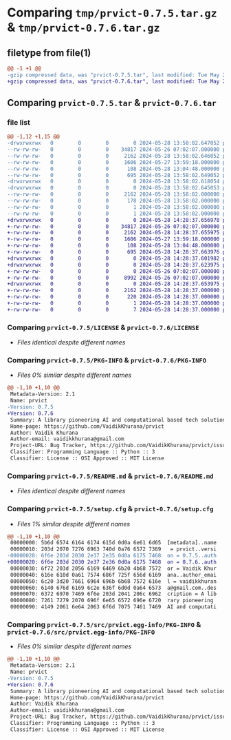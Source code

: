 # Comparing `tmp/prvict-0.7.5.tar.gz` & `tmp/prvict-0.7.6.tar.gz`

## filetype from file(1)

```diff
@@ -1 +1 @@
-gzip compressed data, was "prvict-0.7.5.tar", last modified: Tue May 28 13:58:02 2024, max compression
+gzip compressed data, was "prvict-0.7.6.tar", last modified: Tue May 28 14:28:37 2024, max compression
```

## Comparing `prvict-0.7.5.tar` & `prvict-0.7.6.tar`

### file list

```diff
@@ -1,12 +1,15 @@
-drwxrwxrwx   0        0        0        0 2024-05-28 13:58:02.647052 prvict-0.7.5/
--rw-rw-rw-   0        0        0    34817 2024-05-26 07:02:07.000000 prvict-0.7.5/LICENSE
--rw-rw-rw-   0        0        0     2162 2024-05-28 13:58:02.646052 prvict-0.7.5/PKG-INFO
--rw-rw-rw-   0        0        0     1606 2024-05-27 13:59:18.000000 prvict-0.7.5/README.md
--rw-rw-rw-   0        0        0      108 2024-05-28 13:04:48.000000 prvict-0.7.5/pyproject.toml
--rw-rw-rw-   0        0        0      695 2024-05-28 13:58:02.649052 prvict-0.7.5/setup.cfg
-drwxrwxrwx   0        0        0        0 2024-05-28 13:58:02.618054 prvict-0.7.5/src/
-drwxrwxrwx   0        0        0        0 2024-05-28 13:58:02.645053 prvict-0.7.5/src/prvict.egg-info/
--rw-rw-rw-   0        0        0     2162 2024-05-28 13:58:02.000000 prvict-0.7.5/src/prvict.egg-info/PKG-INFO
--rw-rw-rw-   0        0        0      178 2024-05-28 13:58:02.000000 prvict-0.7.5/src/prvict.egg-info/SOURCES.txt
--rw-rw-rw-   0        0        0        1 2024-05-28 13:58:02.000000 prvict-0.7.5/src/prvict.egg-info/dependency_links.txt
--rw-rw-rw-   0        0        0        1 2024-05-28 13:58:02.000000 prvict-0.7.5/src/prvict.egg-info/top_level.txt
+drwxrwxrwx   0        0        0        0 2024-05-28 14:28:37.656978 prvict-0.7.6/
+-rw-rw-rw-   0        0        0    34817 2024-05-26 07:02:07.000000 prvict-0.7.6/LICENSE
+-rw-rw-rw-   0        0        0     2162 2024-05-28 14:28:37.655975 prvict-0.7.6/PKG-INFO
+-rw-rw-rw-   0        0        0     1606 2024-05-27 13:59:18.000000 prvict-0.7.6/README.md
+-rw-rw-rw-   0        0        0      108 2024-05-28 13:04:48.000000 prvict-0.7.6/pyproject.toml
+-rw-rw-rw-   0        0        0      695 2024-05-28 14:28:37.663976 prvict-0.7.6/setup.cfg
+drwxrwxrwx   0        0        0        0 2024-05-28 14:28:37.601982 prvict-0.7.6/src/
+drwxrwxrwx   0        0        0        0 2024-05-28 14:28:37.623975 prvict-0.7.6/src/prvict/
+-rw-rw-rw-   0        0        0        0 2024-05-26 07:02:07.000000 prvict-0.7.6/src/prvict/__init__.py
+-rw-rw-rw-   0        0        0     8992 2024-05-26 07:02:07.000000 prvict-0.7.6/src/prvict/main.py
+drwxrwxrwx   0        0        0        0 2024-05-28 14:28:37.653975 prvict-0.7.6/src/prvict.egg-info/
+-rw-rw-rw-   0        0        0     2162 2024-05-28 14:28:37.000000 prvict-0.7.6/src/prvict.egg-info/PKG-INFO
+-rw-rw-rw-   0        0        0      220 2024-05-28 14:28:37.000000 prvict-0.7.6/src/prvict.egg-info/SOURCES.txt
+-rw-rw-rw-   0        0        0        1 2024-05-28 14:28:37.000000 prvict-0.7.6/src/prvict.egg-info/dependency_links.txt
+-rw-rw-rw-   0        0        0        7 2024-05-28 14:28:37.000000 prvict-0.7.6/src/prvict.egg-info/top_level.txt
```

### Comparing `prvict-0.7.5/LICENSE` & `prvict-0.7.6/LICENSE`

 * *Files identical despite different names*

### Comparing `prvict-0.7.5/PKG-INFO` & `prvict-0.7.6/PKG-INFO`

 * *Files 0% similar despite different names*

```diff
@@ -1,10 +1,10 @@
 Metadata-Version: 2.1
 Name: prvict
-Version: 0.7.5
+Version: 0.7.6
 Summary: A library pioneering AI and computational based tech solutions.
 Home-page: https://github.com/VaidikKhurana/prvict
 Author: Vaidik Khurana
 Author-email: vaidikkhurana@gmail.com
 Project-URL: Bug Tracker, https://github.com/VaidikKhurana/prvict/issues
 Classifier: Programming Language :: Python :: 3
 Classifier: License :: OSI Approved :: MIT License
```

### Comparing `prvict-0.7.5/README.md` & `prvict-0.7.6/README.md`

 * *Files identical despite different names*

### Comparing `prvict-0.7.5/setup.cfg` & `prvict-0.7.6/setup.cfg`

 * *Files 1% similar despite different names*

```diff
@@ -1,10 +1,10 @@
 00000000: 5b6d 6574 6164 6174 615d 0d0a 6e61 6d65  [metadata]..name
 00000010: 203d 2070 7276 6963 740d 0a76 6572 7369   = prvict..versi
-00000020: 6f6e 203d 2030 2e37 2e35 0d0a 6175 7468  on = 0.7.5..auth
+00000020: 6f6e 203d 2030 2e37 2e36 0d0a 6175 7468  on = 0.7.6..auth
 00000030: 6f72 203d 2056 6169 6469 6b20 4b68 7572  or = Vaidik Khur
 00000040: 616e 610d 0a61 7574 686f 725f 656d 6169  ana..author_emai
 00000050: 6c20 3d20 7661 6964 696b 6b68 7572 616e  l = vaidikkhuran
 00000060: 6140 676d 6169 6c2e 636f 6d0d 0a64 6573  a@gmail.com..des
 00000070: 6372 6970 7469 6f6e 203d 2041 206c 6962  cription = A lib
 00000080: 7261 7279 2070 696f 6e65 6572 696e 6720  rary pioneering 
 00000090: 4149 2061 6e64 2063 6f6d 7075 7461 7469  AI and computati
```

### Comparing `prvict-0.7.5/src/prvict.egg-info/PKG-INFO` & `prvict-0.7.6/src/prvict.egg-info/PKG-INFO`

 * *Files 0% similar despite different names*

```diff
@@ -1,10 +1,10 @@
 Metadata-Version: 2.1
 Name: prvict
-Version: 0.7.5
+Version: 0.7.6
 Summary: A library pioneering AI and computational based tech solutions.
 Home-page: https://github.com/VaidikKhurana/prvict
 Author: Vaidik Khurana
 Author-email: vaidikkhurana@gmail.com
 Project-URL: Bug Tracker, https://github.com/VaidikKhurana/prvict/issues
 Classifier: Programming Language :: Python :: 3
 Classifier: License :: OSI Approved :: MIT License
```

